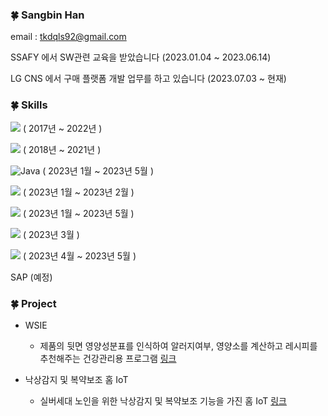 ### 🍀 Sangbin Han

email : tkdqls92@gmail.com

SSAFY 에서 SW관련 교육을 받았습니다
(2023.01.04 ~ 2023.06.14)

LG CNS 에서 구매 플랫폼 개발 업무를 하고 있습니다
(2023.07.03 ~ 현재)


### 🍀 Skills

<img src="https://img.shields.io/badge/Python-3776AB?style=for-the-badge&logo=Python&logoColor=f5dd42"/> ( 2017년 ~ 2022년 )

<img src="https://img.shields.io/badge/C-A8B9CC?style=flat-square&logo=C&logoColor=white"/> ( 2018년 ~ 2021년 )

![Java](https://img.shields.io/badge/Java-EE4C2C.svg?&style=for-the-badge&logo=JAVA&logoColor=white) ( 2023년 1월 ~ 2023년 5월 )

<img src="https://img.shields.io/badge/JavaScript-F7DF1E?style=for-the-badge&logo=JavaScript&logoColor=1c1c1c"/> ( 2023년 1월 ~ 2023년 2월 )

<img src="https://img.shields.io/badge/HTML5-E34F26?style=for-the-badge&logo=HTML5&logoColor=white"/> ( 2023년 1월 ~ 2023년 5월 )

<img src="https://img.shields.io/badge/MySQL-4479A1?style=flat-square&logo=MySQL&logoColor=white"/> ( 2023년 3월 )

<img src="https://img.shields.io/badge/Vue.js-4FC08D?style=flat-square&logo=Vue.js&logoColor=white"/> ( 2023년 4월 ~ 2023년 5월 )

SAP (예정)

### 🍀 Project

* WSIE
  * 제품의 뒷면 영양성분표를 인식하여 알러지여부, 영양소를 계산하고 레시피를 추천해주는 건강관리용 프로그램 [링크](https://github.com/Kolacider/WSIE2022)

* 낙상감지 및 복약보조  홈 IoT
  * 실버세대 노인을 위한 낙상감지 및 복약보조 기능을 가진 홈 IoT [링크](https://github.com/parkmg98/IoT)

